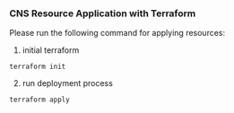 ### CNS Resource Application with Terraform

Please run the following command for applying resources:


1. initial terraform
```
terraform init
```

2. run deployment process

```
terraform apply
```